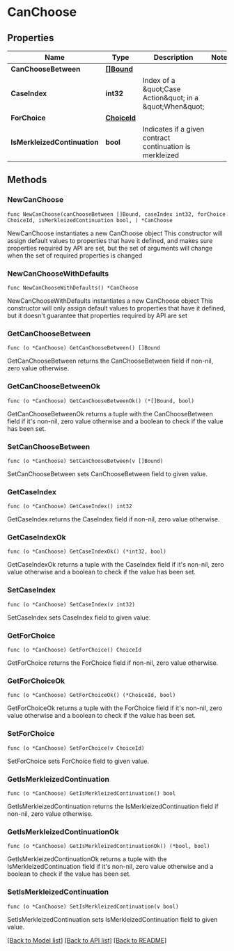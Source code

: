 # CanChoose

## Properties

Name | Type | Description | Notes
------------ | ------------- | ------------- | -------------
**CanChooseBetween** | [**[]Bound**](Bound.md) |  | 
**CaseIndex** | **int32** | Index of a \&quot;Case Action\&quot; in a \&quot;When\&quot; | 
**ForChoice** | [**ChoiceId**](ChoiceId.md) |  | 
**IsMerkleizedContinuation** | **bool** | Indicates if a given contract continuation is merkleized | 

## Methods

### NewCanChoose

`func NewCanChoose(canChooseBetween []Bound, caseIndex int32, forChoice ChoiceId, isMerkleizedContinuation bool, ) *CanChoose`

NewCanChoose instantiates a new CanChoose object
This constructor will assign default values to properties that have it defined,
and makes sure properties required by API are set, but the set of arguments
will change when the set of required properties is changed

### NewCanChooseWithDefaults

`func NewCanChooseWithDefaults() *CanChoose`

NewCanChooseWithDefaults instantiates a new CanChoose object
This constructor will only assign default values to properties that have it defined,
but it doesn't guarantee that properties required by API are set

### GetCanChooseBetween

`func (o *CanChoose) GetCanChooseBetween() []Bound`

GetCanChooseBetween returns the CanChooseBetween field if non-nil, zero value otherwise.

### GetCanChooseBetweenOk

`func (o *CanChoose) GetCanChooseBetweenOk() (*[]Bound, bool)`

GetCanChooseBetweenOk returns a tuple with the CanChooseBetween field if it's non-nil, zero value otherwise
and a boolean to check if the value has been set.

### SetCanChooseBetween

`func (o *CanChoose) SetCanChooseBetween(v []Bound)`

SetCanChooseBetween sets CanChooseBetween field to given value.


### GetCaseIndex

`func (o *CanChoose) GetCaseIndex() int32`

GetCaseIndex returns the CaseIndex field if non-nil, zero value otherwise.

### GetCaseIndexOk

`func (o *CanChoose) GetCaseIndexOk() (*int32, bool)`

GetCaseIndexOk returns a tuple with the CaseIndex field if it's non-nil, zero value otherwise
and a boolean to check if the value has been set.

### SetCaseIndex

`func (o *CanChoose) SetCaseIndex(v int32)`

SetCaseIndex sets CaseIndex field to given value.


### GetForChoice

`func (o *CanChoose) GetForChoice() ChoiceId`

GetForChoice returns the ForChoice field if non-nil, zero value otherwise.

### GetForChoiceOk

`func (o *CanChoose) GetForChoiceOk() (*ChoiceId, bool)`

GetForChoiceOk returns a tuple with the ForChoice field if it's non-nil, zero value otherwise
and a boolean to check if the value has been set.

### SetForChoice

`func (o *CanChoose) SetForChoice(v ChoiceId)`

SetForChoice sets ForChoice field to given value.


### GetIsMerkleizedContinuation

`func (o *CanChoose) GetIsMerkleizedContinuation() bool`

GetIsMerkleizedContinuation returns the IsMerkleizedContinuation field if non-nil, zero value otherwise.

### GetIsMerkleizedContinuationOk

`func (o *CanChoose) GetIsMerkleizedContinuationOk() (*bool, bool)`

GetIsMerkleizedContinuationOk returns a tuple with the IsMerkleizedContinuation field if it's non-nil, zero value otherwise
and a boolean to check if the value has been set.

### SetIsMerkleizedContinuation

`func (o *CanChoose) SetIsMerkleizedContinuation(v bool)`

SetIsMerkleizedContinuation sets IsMerkleizedContinuation field to given value.



[[Back to Model list]](../README.md#documentation-for-models) [[Back to API list]](../README.md#documentation-for-api-endpoints) [[Back to README]](../README.md)


